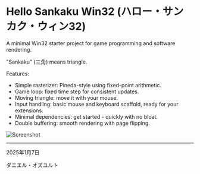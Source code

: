 # Hello Sankaku Win32 (ハロー・サンカク・ウィン32)

A minimal Win32 starter project for game programming and software rendering.

"Sankaku" (三角) means triangle.

Features:
- Simple rasterizer: Pineda-style using fixed-point arithmetic.
- Game loop: fixed time step for consistent updates.
- Moving triangle: move it with your mouse.
- Input handling: basic mouse and keyboard scaffold, ready for your extensions.
- Minimal dependencies: get started - quickly with no bloat.
- Double buffering: smooth rendering with page flipping.

![Screenshot](https://i.ibb.co/64vGBW9/2025-01-07-Oz-D-Screenshot-Hello-Sankaku-Win32.png)


---

2025年1月7日

ダニエル・オズユルト
